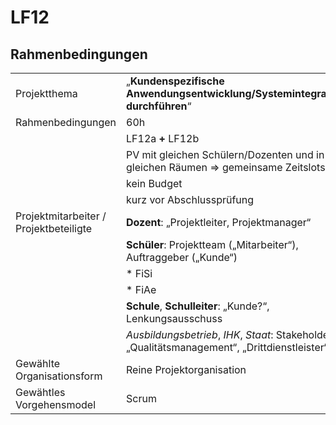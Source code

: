 # LF12

## Rahmenbedingungen

|                                        |                                                                                                |
| ---------------------------------      | --                                                                                             |
| Projektthema                           | „**Kundenspezifische Anwendungsentwicklung/Systemintegration durchführen**“                    |
| Rahmenbedingungen                      | 60h                                                                                            |
|                                        | LF12a **+** LF12b                                                                              |
|                                        | PV mit gleichen Schülern/Dozenten und in gleichen Räumen => gemeinsame Zeitslots               |
|                                        | kein Budget                                                                                    |
|                                        | kurz vor Abschlussprüfung                                                                      |
| Projektmitarbeiter / Projektbeteiligte | **Dozent**: „Projektleiter, Projektmanager“                                                    |
|                                        | **Schüler**: Projektteam („Mitarbeiter“), Auftraggeber („Kunde“)                               |
|                                        | * FiSi                                                                                         |
|                                        | * FiAe                                                                                         |
|                                        | **Schule**, **Schulleiter**: „Kunde?“, Lenkungsausschuss                                       |
|                                        | *Ausbildungsbetrieb*, *IHK*, *Staat*: Stakeholder, „Qualitätsmanagement“, „Drittdienstleister“ |
| Gewählte Organisationsform             | Reine Projektorganisation                                                                      |
| Gewähtles Vorgehensmodel               | Scrum                                                                                          |
